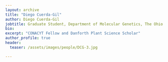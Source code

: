 ```yaml
---
layout: archive
title: "Diego Cuerda-Gil"
author: Diego Cuerda-Gil
jobtitle: Graduate Student, Department of Molecular Genetics, The Ohio State University
bio:
excerpt: "CONACYT Fellow and Danforth Plant Science Scholar"
author_profile: true
header:
  teaser: /assets/images/people/DCG-3.jpg

---
```

